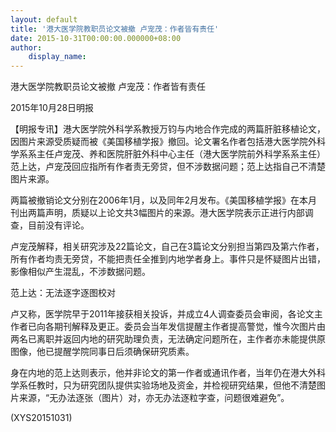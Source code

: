 ```yaml
---
layout: default
title: '港大医学院教职员论文被撤 卢宠茂：作者皆有责任'
date: 2015-10-31T00:00:00.000000+08:00
author:
    display_name: 
---
```


港大医学院教职员论文被撤 卢宠茂：作者皆有责任

2015年10月28日明报

【明报专讯】港大医学院外科学系教授万钧与内地合作完成的两篇肝脏移植论文，因图片来源受质疑而被《美国移植学报》撤回。论文署名作者包括港大医学院外科学系系主任卢宠茂、养和医院肝脏外科中心主任（港大医学院前外科学系系主任）范上达，卢宠茂回应指所有作者责无旁贷，但不涉数据问题；范上达指自己不清楚图片来源。

两篇被撤销论文分别在2006年1月，以及同年2月发布。《美国移植学报》在本月刊出两篇声明，质疑以上论文共3幅图片的来源。港大医学院表示正进行内部调查，目前没有评论。

卢宠茂解释，相关研究涉及22篇论文，自己在3篇论文分别担当第四及第六作者，所有作者均责无旁贷，不能把责任全推到内地学者身上。事件只是怀疑图片出错，影像相似产生混乱，不涉数据问题。

范上达：无法逐字逐图校对

卢又称，医学院早于2011年接获相关投诉，并成立4人调查委员会审阅，各论文主作者已向各期刊解释及更正。委员会当年发信提醒主作者提高警觉，惟今次图片由两名已离职并返回内地的研究助理负责，无法确定问题所在，主作者亦未能提供原图像，他已提醒学院同事日后须确保研究质素。

身在内地的范上达则表示，他并非论文的第一作者或通讯作者，当年仍在港大外科学系任教时，只为研究团队提供实验场地及资金，并检视研究结果，但他不清楚图片来源，“无办法逐张（图片）对，亦无办法逐粒字查，问题很难避免”。

(XYS20151031)

